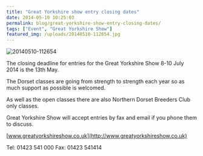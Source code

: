 ```yaml
---
title: "Great Yorkshire show entry closing dates"
date: 2014-05-10 10:25:03
permalink: blog/great-yorkshire-show-entry-closing-dates/
tags: ["Event", "Great Yorkshire Show"]
featured_img: /uploads/20140510-112654.jpg
---
```


![20140510-112654](/uploads/20140510-112654.jpg)

The closing deadline for entries for the Great Yorkshire Show 8-10 July 2014 is the 13th May.

The Dorset classes are going from strength to strength each year so as much support as possible is welcomed.

As well as the open classes there are also Northern Dorset Breeders Club only classes.

Great Yorkshire Show will accept entries by fax and email if you phone them to discuss.

[www.greatyorkshireshow.co.uk](http://www.greatyorkshireshow.co.uk)

Tel: 01423 541 000
Fax: 01423 541414
